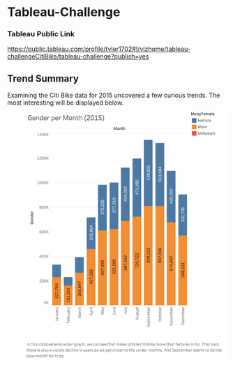 # Tableau-Challenge

### Tableau Public Link

https://public.tableau.com/profile/tyler1702#!/vizhome/tableau-challengeCitiBike/tableau-challenge?publish=yes

## Trend Summary

Examining the Citi Bike data for 2015 uncovered a few curious trends. The most interesting will be displayed below.

![GitHub Logo](/Images/trips.png)


